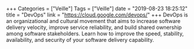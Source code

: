 +++
Categories = ["Veille"]
Tags = ["Veille"]
date = "2019-08-23 18:25:12"
title = "DevOps"
link = "https://cloud.google.com/devops/"
+++
DevOps is an organizational and cultural movement that aims to increase software delivery velocity, improve service reliability, and build shared ownership among software stakeholders. Learn how to improve the speed, stability, availability, and security of your software delivery capability.